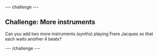 --- challenge ---

## Challenge: More instruments

Can you add two more instruments (synths) playing Frere Jacques so that each waits another 4 beats?

--- /challenge ---